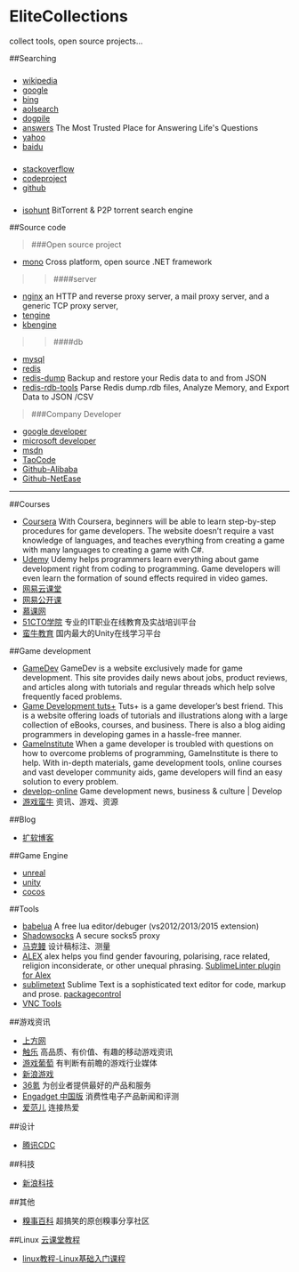 # EliteCollections
collect tools, open source projects...

##Searching
>> ###
- [wikipedia](https://en.wikipedia.org/)
- [google](https://www.google.com/?gws_rd=ssl)
- [bing](http://global.bing.com/?FORM=HPCNEN&setmkt=en-us&setlang=en-us)
- [aolsearch](http://www.aolsearch.com/)
- [dogpile](www.dogpile.com)
- [answers](www.answers.com)  The Most Trusted Place for Answering Life's Questions
- [yahoo](https://www.yahoo.com/)
- [baidu](https://www.baidu.com/)
>> ###
- [stackoverflow](http://stackoverflow.com/)
- [codeproject](www.codeproject.com)
- [github](https://github.com)
>> ###
- [isohunt](https://isohunt.to/) BitTorrent & P2P torrent search engine

##Source code
> ###Open source project
- [mono](http://www.mono-project.com/) Cross platform, open source .NET framework
>> ####server
- [nginx](http://nginx.org/en/) an HTTP and reverse proxy server, a mail proxy server, and a generic TCP proxy server,
- [tengine](http://tengine.taobao.org/documentation_cn.html)
- [kbengine](https://github.com/kbengine)
>> ####db
- [mysql](https://github.com/mysql)
- [redis](http://redis.io/)
- [redis-dump](https://github.com/delano/redis-dump) Backup and restore your Redis data to and from JSON
- [redis-rdb-tools](https://github.com/sripathikrishnan/redis-rdb-tools) Parse Redis dump.rdb files, Analyze Memory, and Export Data to JSON /CSV
> ###Company Developer
- [google developer](https://developers.google.com/)
- [microsoft developer](https://msdn.microsoft.com/zh-cn/default.aspx)
- [msdn](https://msdn.microsoft.com/en-us/)
- [TaoCode](http://code.taobao.org/)
- [Github-Alibaba](https://github.com/alibaba?page=1)
- [Github-NetEase](https://github.com/NetEase)

----------
##Courses
- [Coursera](https://www.coursera.org/) With Coursera, beginners will be able to learn step-by-step procedures for game developers. The website doesn’t require a vast knowledge of languages, and teaches everything from creating a game with many languages to creating a game with C#.
- [Udemy](https://www.udemy.com) Udemy helps programmers learn everything about game development right from coding to programming. Game developers will even learn the formation of sound effects required in video games.
- [网易云课堂](http://study.163.com/)
- [网易公开课](http://open.163.com/)
- [慕课网](http://www.imooc.com/)
- [51CTO学院](http://edu.51cto.com/) 专业的IT职业在线教育及实战培训平台
- [蛮牛教育](www.unitytrain.cn/) 国内最大的Unity在线学习平台

##Game development
- [GameDev](http://www.gamedev.net/page/index.html) GameDev is a website exclusively made for game development. This site provides daily news about jobs, product reviews, and articles along with tutorials and regular threads which help solve frequently faced problems.
- [Game Development tuts+](http://tutsplus.com/) Tuts+ is a game developer’s best friend. This is a website offering loads of tutorials and illustrations along with a large collection of eBooks, courses,  and business. There is also a blog aiding programmers in developing games in a hassle-free manner.
- [GameInstitute]() When a game developer is troubled with questions on how to overcome problems of programming, GameInstitute is there to help. With in-depth materials, game development tools, online courses and vast developer community aids, game developers will find an easy solution to every problem.
- [develop-online](http://www.develop-online.net/) Game development news, business & culture | Develop
- [游戏蛮牛](http://www.manew.com/) 资讯、游戏、资源

##Blog
- [扩软博客](https://blog.kuoruan.com/)

##Game Engine
- [unreal](https://www.unrealengine.com)
- [unity](http://unity3d.com/cn/)
- [cocos](http://www.cocoachina.com/bbs/)

##Tools
- [babelua](http://babelua.codeplex.com/) A free lua editor/debuger (vs2012/2013/2015 extension) 
- [Shadowsocks](https://shadowsocks.org/en/index.html) A secure socks5 proxy
- [马克鳗](http://www.getmarkman.com/) 设计稿标注、测量
- [ALEX](http://alexjs.com/) alex helps you find gender favouring, polarising, race related, religion inconsiderate, or other unequal phrasing. [SublimeLinter plugin for Alex ](https://github.com/sindresorhus/SublimeLinter-contrib-alex)
- [sublimetext](http://www.sublimetext.com/3dev) Sublime Text is a sophisticated text editor for code, markup and prose. [packagecontrol](https://packagecontrol.io/)
- [VNC Tools](https://zh.wikipedia.org/wiki/VNC) 

##游戏资讯
- [上方网](http://www.sfw.cn/)
- [触乐](http://www.chuapp.com/) 高品质、有价值、有趣的移动游戏资讯
- [游戏葡萄](http://youxiputao.com/) 有判断有前瞻的游戏行业媒体
- [新浪游戏](http://games.sina.com.cn/)
- [36氪](http://36kr.com/) 为创业者提供最好的产品和服务
- [Engadget 中国版](http://cn.engadget.com/) 消费性电子产品新闻和评测
- [爱范儿](http://www.ifanr.com/) 连接热爱

##设计
- [腾讯CDC](http://cdc.tencent.com/)

##科技
- [新浪科技](http://tech.sina.com.cn/)

##其他
- [糗事百科](http://www.qiushibaike.com/) 超搞笑的原创糗事分享社区

##Linux
[云课堂教程](http://study.163.com/search.htm?t=2&p=linux)

- [linux教程-Linux基础入门课程](http://study.163.com/course/introduction/704115.htm#/courseDetail)